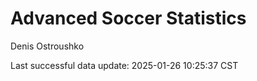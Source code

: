# Advanced Soccer Statistics
Denis Ostroushko

<!-- gfm -->

Last successful data update: 2025-01-26 10:25:37 CST
